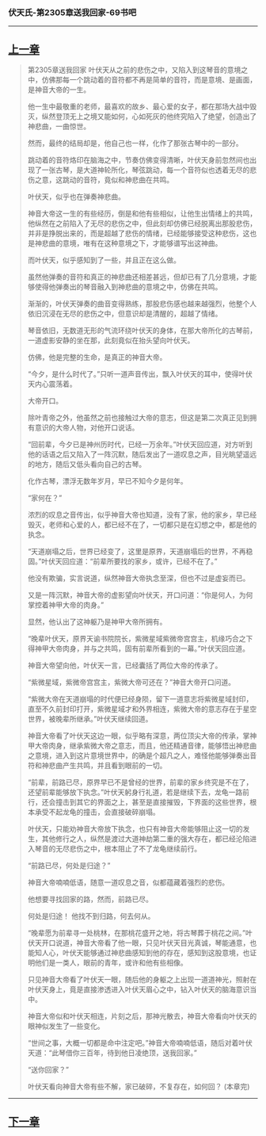 ### 伏天氏-第2305章送我回家-69书吧

--------
[上一章](./7477259a8f124cff21d5ecdcaf8b7503.md)
--------


>
>
>
>第2305章送我回家
>叶伏天从之前的悲伤之中，又陷入到这琴音的意境之中，仿佛那每一个跳动着的音符都不再是简单的音符，而是意境、是画面，是神音大帝的一生。
>
>他一生中最敬重的老师，最喜欢的故乡、最心爱的女子，都在那场大战中毁灭，纵然登顶无上之境又能如何，心如死灰的他终究陷入了绝望，创造出了神悲曲，一曲惊世。
>
>然而，最终的结局却是，他自己也一样，化作了那张古琴中的一部分。
>
>跳动着的音符烙印在脑海之中，节奏仿佛变得清晰，叶伏天身前忽然间也出现了一张古琴，是大道神轮所化，琴弦跳动，每一个音符似也透着无尽的悲伤之意，这跳动的音符，竟似和神悲曲在共鸣。
>
>叶伏天，似乎也在弹奏神悲曲。
>
>神音大帝这一生的有些经历，倒是和他有些相似，让他生出情绪上的共鸣，他纵然在之前陷入了无尽的悲伤之中，但此刻却仿佛已经脱离出那股悲伤，并非是挣脱出来的，而是超越了悲伤的情绪，已经能够接受这种悲伤，这也是神悲曲的意境，唯有在这种意境之下，才能够谱写出这神曲。
>
>而叶伏天，似乎感知到了一些，并且正在这么做。
>
>虽然他弹奏的音符和真正的神悲曲还相差甚远，但却已有了几分意境，才能够使得他弹奏出的琴音融入到神悲曲的意境之中，仿佛在共鸣。
>
>渐渐的，叶伏天弹奏的曲音变得熟练，那股悲伤感也越来越强烈，他整个人依旧沉浸在无尽的悲伤之中，但意识却是清醒的，超越了情绪。
>
>琴音依旧，无数道无形的气流环绕叶伏天的身体，在那大帝所化的古琴前，一道虚影安静的坐在那，此刻竟似在抬头望向叶伏天。
>
>仿佛，他是完整的生命，是真正的神音大帝。
>
>“今夕，是什么时代了。”只听一道声音传出，飘入叶伏天的耳中，使得叶伏天内心震荡着。
>
>大帝开口。
>
>除叶青帝之外，他虽然之前也接触过大帝的意志，但这是第二次真正见到拥有意识的大帝人物，对他开口说话。
>
>“回前辈，今夕已是神州历时代，已经一万余年。”叶伏天回应道，对方听到他的话语之后又陷入了一阵沉默，随后发出了一道叹息之声，目光眺望遥远的地方，随后又低头看向自己的古琴。
>
>化作古琴，漂浮无数年岁月，早已不知今夕是何年。
>
>“家何在？”
>
>浓烈的叹息之音传出，似乎神音大帝也知道，没有了家，他的家乡，早已经毁灭，老师和心爱的人，都已经不在了，一切都只是在幻想之中，都是他的执念。
>
>“天道崩塌之后，世界已经变了，这里是原界，天道崩塌后的世界，不再稳固。”叶伏天回应道：“前辈所要找的家乡，或许，已经不在了。”
>
>他没有欺骗，实言说道，纵然神音大帝执念至深，但也不过是虚妄而已。
>
>又是一阵沉默，神音大帝的虚影望向叶伏天，开口问道：“你是何人，为何掌控着神甲大帝的肉身。”
>
>显然，他认出了这神躯乃是神甲大帝所拥有。
>
>“晚辈叶伏天，原界天谕书院院长，紫微星域紫微帝宫宫主，机缘巧合之下得神甲大帝肉身，并与之共鸣，固有前辈所看到的一幕。”叶伏天回应道。
>
>神音大帝望向他，叶伏天一言，已经囊括了两位大帝的传承了。
>
>“紫微星域，紫微帝宫宫主，紫微大帝可还在？”神音大帝开口问道。
>
>“紫微大帝在天道崩塌的时代便已经身陨，留下一道意志将紫微星域封印，直至不久前封印打开，紫微星域才和外界相连，紫微大帝的意志存在于星空世界，被晚辈所继承。”叶伏天继续回道。
>
>神音大帝看了叶伏天这边一眼，似乎略有深意，两位顶尖大帝的传承，掌神甲大帝肉身，继承紫微大帝之意志，而且，他还精通音律，能够悟出神悲曲之意境，进入到这片意境世界中，的确是个超凡之人，难怪他能够弹奏出音符和神悲曲产生共鸣，并且看到眼前的一切。
>
>“前辈，前路已尽，原界早已不是曾经的世界，前辈的家乡终究是不在了，还望前辈能够放下执念。”叶伏天躬身行礼道，若是继续下去，龙龟一路前行，还会撞击到其它的界面之上，甚至是直接摧毁，下界面的这些世界，根本承受不起龙龟的撞击，会直接破碎崩塌。
>
>叶伏天，只能劝神音大帝放下执念，也只有神音大帝能够阻止这一切的发生，其他修行之人，纵然是渡过大道神劫第二重的强大存在，都已经沦陷进入琴音的无尽悲伤之中，根本阻止了不了龙龟继续前行。
>
>“前路已尽，何处是归途？”
>
>神音大帝喃喃低语，随意一道叹息之音，似都蕴藏着强烈的悲伤。
>
>他想要寻找回家的路，然而，前路已尽。
>
>何处是归途！
>他找不到归路，何去何从。
>
>“晚辈愿为前辈寻一处桃林，在那桃花盛开之地，将古琴葬于桃花之间。”叶伏天开口说道，神音大帝看了他一眼，只见叶伏天目光真诚，琴能通意，也能知人心，叶伏天能够通过神悲曲感知到他的存在，感知到这股意境，也证明他们是一类人，眼前的青年，或许和他有些相像。
>
>只见神音大帝看了叶伏天一眼，随后他的身躯之上出现一道道神光，照射在叶伏天身上，竟是直接渗透进入叶伏天眉心之中，钻入叶伏天的脑海意识当中。
>
>神音大帝似和叶伏天相连，片刻之后，那神光散去，神音大帝看向叶伏天的眼神似发生了一些变化。
>
>“世间之事，大概一切都是命中注定吧。”神音大帝喃喃低语，随后对着叶伏天道：“此琴借你三百年，待到他日凌绝顶，送我回家。”
>
>“送你回家？”
>
>叶伏天看向神音大帝有些不解，家已破碎，不复存在，如何回？
>(本章完)
>
>

--------
[下一章](./e15656e5557f5ff8db7d0767e1b0a045.md)
--------
